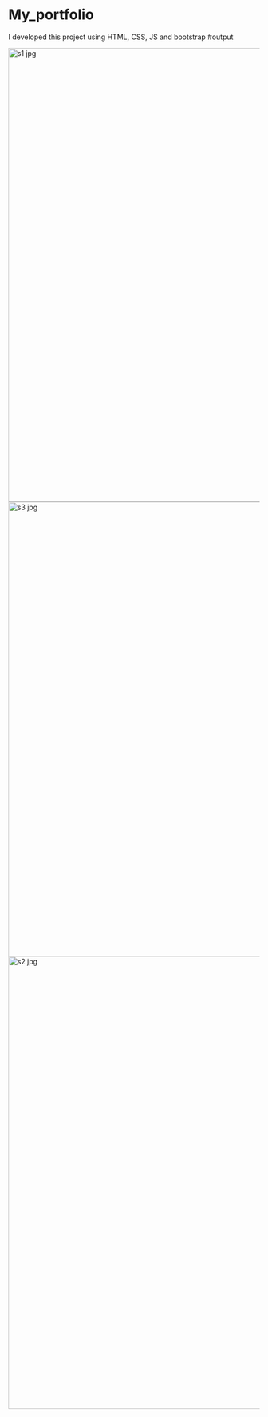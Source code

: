 # My_portfolio
I developed this project using HTML, CSS, JS and bootstrap
#output

<img width="908" alt="s1 jpg" src="https://user-images.githubusercontent.com/91020312/233633032-733f78c3-0ba0-420e-ad20-223c65fe6564.png">
<img width="909" alt="s3 jpg" src="https://user-images.githubusercontent.com/91020312/233632667-98c514b2-5dec-4e11-b13f-254150810a66.png">
<img width="906" alt="s2 jpg" src="https://user-images.githubusercontent.com/91020312/233632698-09d7448a-d5df-4f03-b607-641cf96b8db6.png">
